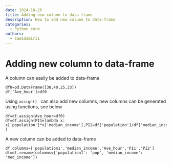 ```yaml
---
date: 2024-10-26
title: Adding new column to data-frame
description: How to add new column to data-frame
categories:
  - Python core
authors:
  - saeidamiri1
---
```


# Adding new column to data-frame
A column can easily be added to data-frame
<!-- more -->
```
df0=pd.DataFrame([38,40,25,33])
df['Ave_hour']=df0
```

Using ```assign() ``` can also add new columns, new columns can be generated using functions, see below
```
df=df.assign(Ave_hour=df0)
df=df.assign(PI1=lambda x: x['population']*x['median_income'],PI2=df['population']/df['median_income'] )
```

A new column can be added to data-frame
```
df.columns=['population1','median_income','Ave_hour','PI1','PI2']
df=df.rename(columns={'population1': 'pop', 'median_income': 'med_income'})
```